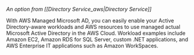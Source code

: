 *An option from [[Directory Service_aws|Directory Service]]*

With AWS Managed Microsoft AD, you can easily enable your Active Directory-aware workloads and AWS resources to use managed actual Microsoft Active Directory in the AWS Cloud. Workload examples include Amazon EC2, Amazon RDS for SQL Server, custom .NET applications, and AWS Enterprise IT applications such as Amazon WorkSpaces.